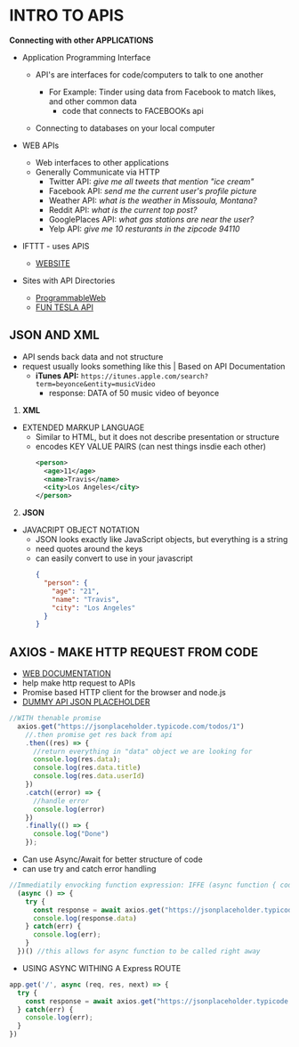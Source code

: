 # INTRO TO APIS
**Connecting with other APPLICATIONS**

* Application Programming Interface
  - API's are interfaces for code/computers to talk to one another
    * For Example: Tinder using data from Facebook to match likes, and other common data
      * code that connects to FACEBOOKs api

  - Connecting to databases on your local computer

* WEB APIs
  - Web interfaces to other applications
  - Generally Communicate via HTTP
    * Twitter API: _give me all tweets that mention "ice cream"_ 
    * Facebook API: _send me the current user's profile picture_
    * Weather API: _what is the weather in Missoula, Montana?_
    * Reddit API: _what is the current top post?_
    * GooglePlaces API: _what gas stations are near the user?_
    * Yelp API: _give me 10 resturants in the zipcode 94110_

* IFTTT - uses APIS
  - [WEBSITE](https://ifttt.com/)

* Sites with API Directories
  - [ProgrammableWeb](https://www.programmableweb.com/)
  - [FUN TESLA API](https://tesla-api.timdorr.com/)

## JSON AND XML

- API sends back data and not structure
- request usually looks something like this | Based on API Documentation
  - **iTunes API:** `https://itunes.apple.com/search?term=beyonce&entity=musicVideo`
    - response: DATA of 50 music video of beyonce

1. **XML**
  * EXTENDED MARKUP LANGUAGE
    - Similar to HTML, but it does not describe presentation or structure
    - encodes KEY VALUE PAIRS (can nest things insdie each other)
      ```xml
      <person>
        <age>11</age>
        <name>Travis</name>
        <city>Los Angeles</city>
      </person>
      ```

2. **JSON**
  * JAVACRIPT OBJECT NOTATION
    - JSON looks exactly like JavaScript objects, but everything is a string
    - need quotes around the keys
    - can easily convert to use in your javascript 
      ```json
      {
        "person": {
          "age": "21",
          "name": "Travis",
          "city": "Los Angeles"
        }
      }
      ```

## AXIOS - MAKE HTTP REQUEST FROM CODE
  - [WEB DOCUMENTATION](https://www.npmjs.com/package/axios)
  - help make http request to APIs
  - Promise based HTTP client for the browser and node.js
  - [DUMMY API JSON PLACEHOLDER](https://jsonplaceholder.typicode.com/)
  ```js
  //WITH thenable promise
    axios.get("https://jsonplaceholder.typicode.com/todos/1")
      //.then promise get res back from api
      .then((res) => {
        //return everything in "data" object we are looking for
        console.log(res.data);
        console.log(res.data.title)
        console.log(res.data.userId)
      }) 
      .catch((error) => {
        //handle error
        console.log(error)
      })
      .finally(() => {
        console.log("Done")
      });
  ```

  - Can use Async/Await for better structure of code
  - can use try and catch error handling
  ```js
  //Immediatily envocking function expression: IFFE (async function { code goes in here })()
    (async () => {
      try {
        const response = await axios.get("https://jsonplaceholder.typicode.com/todos/1")
        console.log(response.data)
      } catch(err) {
        console.log(err);
      } 
    })() //this allows for async function to be called right away
  ```

  - USING ASYNC WITHING A Express ROUTE
  ```js
  app.get('/', async (req, res, next) => {
    try {
      const response = await axios.get("https://jsonplaceholder.typicode.com/todos/1")
    } catch(err) {
      console.log(err);
    }  
  })

  ```


  

  



